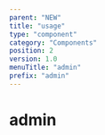 ```yaml
---
parent: "NEW"
title: "usage"
type: "component"
category: "Components"
position: 2
version: 1.0
menuTitle: "admin"
prefix: "admin"
---
```


# admin

<!-- > This component was based on the admin component of [Vuetify](https://vuetifyjs.com/en/components/admin/ "Vuetify's admin component")

## Usage -->



<!-- Component template need to be here -->

<doc-component :file="'NEW/admin/NEW_admin-usage'" :name="'admin'"></doc-component >
